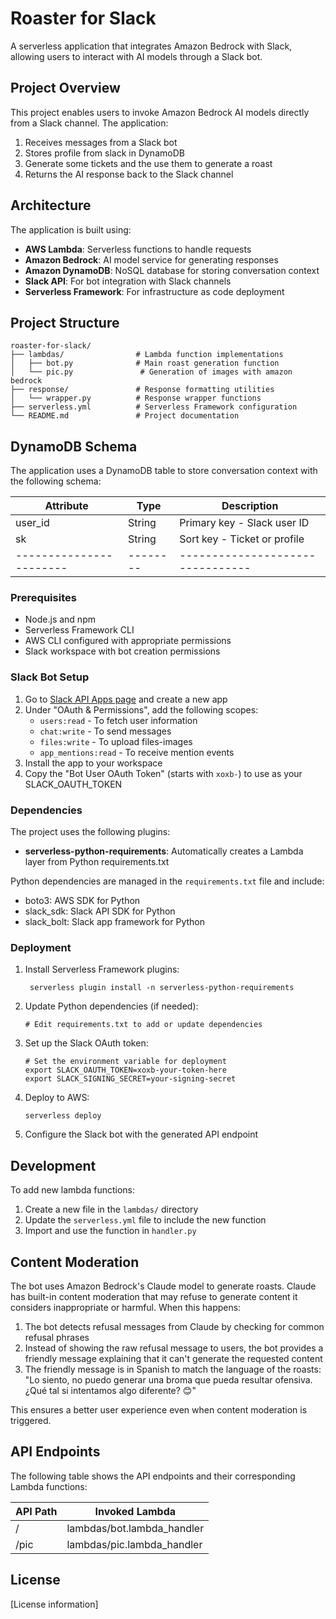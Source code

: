 # Roaster for Slack

A serverless application that integrates Amazon Bedrock with Slack, allowing users to interact with AI models through a Slack bot.

## Project Overview

This project enables users to invoke Amazon Bedrock AI models directly from a Slack channel. The application:

1. Receives messages from a Slack bot
2. Stores profile from slack in DynamoDB
3. Generate some tickets and the use them to generate a roast
4. Returns the AI response back to the Slack channel

## Architecture

The application is built using:

- **AWS Lambda**: Serverless functions to handle requests
- **Amazon Bedrock**: AI model service for generating responses
- **Amazon DynamoDB**: NoSQL database for storing conversation context
- **Slack API**: For bot integration with Slack channels
- **Serverless Framework**: For infrastructure as code deployment

## Project Structure

```
roaster-for-slack/
├── lambdas/                # Lambda function implementations
│   ├── bot.py              # Main roast generation function
│   └── pic.py               # Generation of images with amazon bedrock
├── response/               # Response formatting utilities
│   └── wrapper.py          # Response wrapper functions
├── serverless.yml          # Serverless Framework configuration
└── README.md               # Project documentation
```

## DynamoDB Schema

The application uses a DynamoDB table to store conversation context with the following schema:

| Attribute              | Type   | Description                  |
|------------------------|--------|------------------------------|
| user_id                | String | Primary key - Slack user ID  |
| sk                     | String | Sort key - Ticket or profile |
----------------------- |--------|--------------------------------



### Prerequisites

- Node.js and npm
- Serverless Framework CLI
- AWS CLI configured with appropriate permissions
- Slack workspace with bot creation permissions

### Slack Bot Setup

1. Go to [Slack API Apps page](https://api.slack.com/apps) and create a new app
2. Under "OAuth & Permissions", add the following scopes:
   - `users:read` - To fetch user information
   - `chat:write` - To send messages
   - `files:write` - To upload files-images
   - `app_mentions:read` - To receive mention events
3. Install the app to your workspace
4. Copy the "Bot User OAuth Token" (starts with `xoxb-`) to use as your SLACK_OAUTH_TOKEN

### Dependencies

The project uses the following plugins:
- **serverless-python-requirements**: Automatically creates a Lambda layer from Python requirements.txt

Python dependencies are managed in the `requirements.txt` file and include:
- boto3: AWS SDK for Python
- slack_sdk: Slack API SDK for Python
- slack_bolt: Slack app framework for Python

### Deployment

1. Install Serverless Framework plugins:
   ```
    serverless plugin install -n serverless-python-requirements
    ```

2. Update Python dependencies (if needed):
   ```
   # Edit requirements.txt to add or update dependencies
   ```

3. Set up the Slack OAuth token:
   ```
   # Set the environment variable for deployment
   export SLACK_OAUTH_TOKEN=xoxb-your-token-here
   export SLACK_SIGNING_SECRET=your-signing-secret
   
   ```

4. Deploy to AWS:
   ```
   serverless deploy
   ```

5. Configure the Slack bot with the generated API endpoint

## Development

To add new lambda functions:

1. Create a new file in the `lambdas/` directory
2. Update the `serverless.yml` file to include the new function
3. Import and use the function in `handler.py`

## Content Moderation

The bot uses Amazon Bedrock's Claude model to generate roasts. Claude has built-in content moderation that may refuse to generate content it considers inappropriate or harmful. When this happens:

1. The bot detects refusal messages from Claude by checking for common refusal phrases
2. Instead of showing the raw refusal message to users, the bot provides a friendly message explaining that it can't generate the requested content
3. The friendly message is in Spanish to match the language of the roasts: "Lo siento, no puedo generar una broma que pueda resultar ofensiva. ¿Qué tal si intentamos algo diferente? 😊"

This ensures a better user experience even when content moderation is triggered.


## API Endpoints

The following table shows the API endpoints and their corresponding Lambda functions:

| API Path | Invoked Lambda |
|----------|---------------|
| /        | lambdas/bot.lambda_handler |
| /pic     | lambdas/pic.lambda_handler |

## License

[License information]

